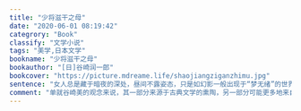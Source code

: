 ```yaml
---
title: "少将滋干之母"
date: "2020-06-01 08:19:42"
categrory: "Book"
classify: "文学小说"
tags: "美学,日本文学"
bookname: "少将滋干之母"
bookauthor: "[日]谷崎润一郎"
bookcover: "https://picture.mdreame.life/shaojiangziganzhimu.jpg"
sentence: "女人总是藏于暗夜的深处，昼间不露姿态，只是如幻影一般出现于“梦无绪”的世界。她们像月光一样青白，像虫声一般幽微，像草叶上的露水一样脆弱。总之，她们是黑暗的自然界诞生的一群凄艳的妖魔。往昔，男女作歌互相赠答，常常把爱情比作月亮或露水，这绝非如我们所想象的一种轻率的比喻。想那一夜柔情，香梦初醒，男人踏着庭前草叶归去，晨露瀼瀼，打湿了襟袖。露水，月光，虫鸣，情爱，彼此关系甚为紧密，有时会觉得互为一体。"
comment: "单就谷崎美的观念来说，其一部分来源于古典文学的熏陶，另一部分可能更多地来自对生活细微的观察和体会。这种体会无关理性，不像明朗朗的阳光，而是屋内某角落的稀薄光线，不时地萦绕着兰花的缕缕幽香。"
---
```



